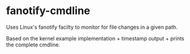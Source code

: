 # fanotify-cmdline

Uses Linux's fanotify facilty to monitor for file changes in a given path.

Based on the kernel example implementation + timestamp output + prints the complete cmdline.
